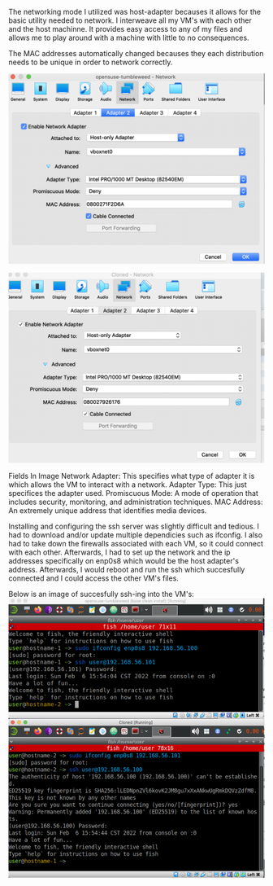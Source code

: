 The networking mode I utilized was host-adapter becauses it allows for
the basic utility needed to network. I interweave all my VM's with each 
other and the host machinne. It provides easy access to any of my files
and allows me to play around with a machine with little to no consequences.

The MAC addresses automatically changed becauses they each distribution
needs to be unique in order to network correctly.

![alt text](network1.png "Title Text")

![alt text](network2.png "Title Text")

Fields In Image
Network Adapter: This specifies what type of adapter it is which
allows the VM to interact with a network. 
Adapter Type: This just specifices the adapter used.
Promiscuous Mode: A mode of operation that includes security,
monitoring, and administration techniques.
MAC Address: An extremely unique address that identifies media devices.

Installing and configuring the ssh server was slightly difficult and 
tedious. I had to download and/or update multiple dependicies such as
ifconfig. I also had to take down the firewalls associated with each
VM, so it could connect with each other. Afterwards, I had to set up 
the network and the ip addresses specifically on enp0s8 which would be 
the host adapter's address. Afterwards, I would reboot and run the ssh
which succesfully connected and I could access the other VM's files.

Below is an image of succesfully ssh-ing into the VM's:
![alt text](ssh.png "Title Text")
